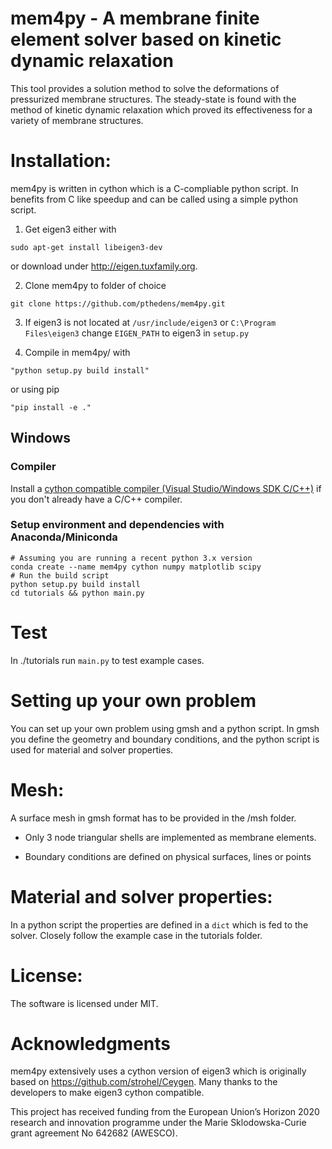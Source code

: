 # mem4py - A membrane finite element solver based on kinetic dynamic relaxation

This tool provides a solution method to solve the deformations of pressurized membrane structures.
The steady-state is found with the method of kinetic dynamic relaxation which proved its effectiveness
for a variety of membrane structures.

# Installation:

mem4py is written in cython which is a C-compliable python script. In benefits from C like speedup
and can be called using a simple python script.

1. Get eigen3 either with

```
sudo apt-get install libeigen3-dev
```

or download under http://eigen.tuxfamily.org.

2. Clone mem4py to folder of choice

```
git clone https://github.com/pthedens/mem4py.git
```

3. If eigen3 is not located at `/usr/include/eigen3` or `C:\Program Files\eigen3` change `EIGEN_PATH` to eigen3 in `setup.py` 
 
4. Compile in mem4py/ with

```
"python setup.py build install"
```

or using pip

```
"pip install -e ."
```

## Windows 
### Compiler 
Install a [cython compatible compiler (Visual Studio/Windows SDK C/C++)](https://github.com/cython/cython/wiki/CythonExtensionsOnWindows#using-windows-sdk-cc-compiler-works-for-all-python-versions) if you don't already have a C/C++ compiler.

### Setup environment and dependencies with Anaconda/Miniconda
```
# Assuming you are running a recent python 3.x version
conda create --name mem4py cython numpy matplotlib scipy
# Run the build script
python setup.py build install
cd tutorials && python main.py
```

# Test

In ./tutorials run `main.py` to test example cases.

# Setting up your own problem

You can set up your own problem using gmsh and a python script. In gmsh you define the geometry and boundary conditions,
and the python script is used for material and solver properties.

# Mesh:
A surface mesh in gmsh format has to be provided in the /msh folder. 

- Only 3 node triangular shells are implemented as membrane elements.

- Boundary conditions are defined on physical surfaces, lines or points 

# Material and solver properties:

In a python script the properties are defined in a `dict` which is fed to the solver. Closely follow the example
case in the tutorials folder.

# License:

The software is licensed under MIT.

# Acknowledgments

mem4py extensively uses a cython version of eigen3 which is originally based on https://github.com/strohel/Ceygen.
Many thanks to the developers to make eigen3 cython compatible.

This project has received funding from the European Union’s Horizon 2020 research and innovation programme under the Marie Sklodowska-Curie grant agreement No 642682 (AWESCO).
